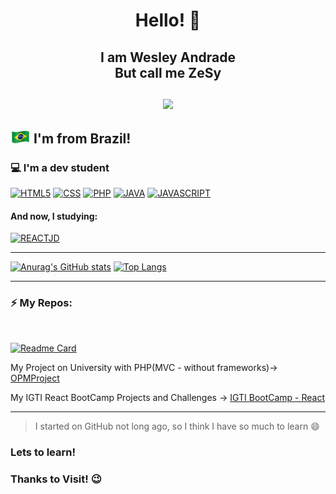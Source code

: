 <h1 align="center">Hello! 👋</h1>
<h2 align="center">I am Wesley Andrade</br>But call me ZeSy</br></br>
<a href="https://www.linkedin.com/in/wesley-andrade1994/">
  <img src="https://img.shields.io/badge/LinkedIn-Wesley_Andrade-gray?style=for-the-badge&logo=linkedin&logoColor=white&labelColor=0077B5" />
</a>
</h2>


## <img src="https://raw.githubusercontent.com/zesy/zesy/main/_flags.ico/brazil-flag-32.png"> I'm from Brazil!

### 💻 I'm a dev student

[![HTML5](https://img.shields.io/badge/HTML5-E34F26?style=for-the-badge&logo=html5&logoColor=white)](https://www.w3.org/TR/html52/)
[![CSS](https://img.shields.io/badge/CSS-239120?&style=for-the-badge&logo=css3&logoColor=white)](https://developer.mozilla.org/pt-BR/docs/Web/CSS)
[![PHP](https://img.shields.io/badge/PHP-777BB4?style=for-the-badge&logo=php&logoColor=white)](https://www.php.net)
[![JAVA](https://img.shields.io/badge/Java-ED8B00?style=for-the-badge&logo=java&logoColor=white)](https://www.java.com/pt-BR/)
[![JAVASCRIPT](https://img.shields.io/badge/JavaScript-F7DF1E?style=for-the-badge&logo=javascript&logoColor=gray)](https://developer.mozilla.org/pt-BR/docs/Web/JavaScript) 
#### And now, I studying:
[![REACTJD](https://img.shields.io/badge/ReactJS-20232A?style=for-the-badge&logo=react&logoColor=61DAFB)](https://pt-br.reactjs.org) 
___

[![Anurag's GitHub stats](https://github-readme-stats.vercel.app/api?username=zesy&hide=contribs,prs&show_icons=true&theme=midnight-purple)](https://github.com/zesy)
[![Top Langs](https://github-readme-stats.vercel.app/api/top-langs/?username=zesy&theme=midnight-purple&layout=compact&hide=hack)](https://github.com/zesy)

___

### :zap: My Repos:

</br>

[![Readme Card](https://github-readme-stats.vercel.app/api/pin/?username=zesy&repo=IGTI-BootCamp_Projects&theme=midnight-purple&show_owner=true)](https://github.com/zesy/IGTI-BootCamp_Projects)
  

My Project on University  with PHP(MVC - without frameworks)-> [OPMProject](https://github.com/zesy/opm-project)

My IGTI React BootCamp Projects and Challenges -> [IGTI BootCamp - React](https://github.com/zesy/IGTI-BootCamp_Projects)

___

> I started on GitHub not long ago, so I think I have so much to learn 😄


### Lets to learn!

### Thanks to Visit! 😉
